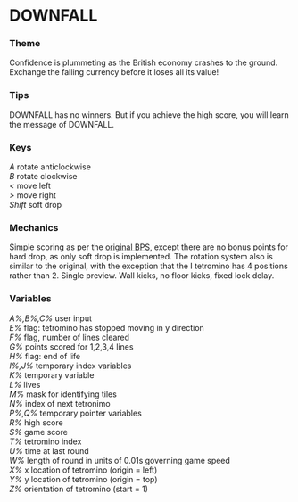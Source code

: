 # DOWNFALL

### Theme

Confidence is plummeting as the British economy crashes to the ground. Exchange the falling currency before it loses all its value!

### Tips

DOWNFALL has no winners. But if you achieve the high score, you will learn the message of DOWNFALL.

### Keys

*A* rotate anticlockwise  
*B* rotate clockwise  
*<* move left  
*>* move right  
*Shift* soft drop

### Mechanics

Simple scoring as per the [original BPS](https://tetris.wiki/Scoring), except there are no bonus points for hard drop, as only soft drop is implemented. The rotation system also is similar to the original, with the exception that the I tetromino has 4 positions rather than 2. Single preview. Wall kicks, no floor kicks, fixed lock delay.

### Variables

*A%,B%,C%* user input  
*E%* flag: tetromino has stopped moving in y direction  
*F%* flag, number of lines cleared  
*G%* points scored for 1,2,3,4 lines  
*H%* flag: end of life  
*I%,J%* temporary index variables  
*K%* temporary variable  
*L%* lives  
*M%* mask for identifying tiles  
*N%* index of next tetronimo  
*P%,Q%* temporary pointer variables  
*R%* high score  
*S%* game score  
*T%* tetromino index  
*U%* time at last round  
*W%* length of round in units of 0.01s governing game speed  
*X%* x location of tetromino (origin = left)  
*Y%* y location of tetromino (origin = top)  
*Z%* orientation of tetromino (start = 1)  
